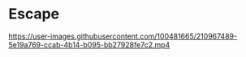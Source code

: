 # Escape

https://user-images.githubusercontent.com/100481665/210967489-5e19a769-ccab-4b14-b095-bb27928fe7c2.mp4

